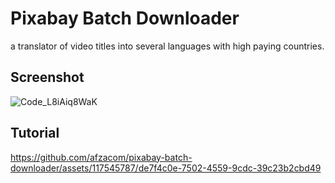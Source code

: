 # Pixabay Batch Downloader
a translator of video titles into several languages with high paying countries.
## Screenshot
![Code_L8iAiq8WaK](https://github.com/afzacom/pixabay-batch-downloader/assets/117545787/179ba2f4-66a5-4c41-9aa3-426439300f27)

## Tutorial
https://github.com/afzacom/pixabay-batch-downloader/assets/117545787/de7f4c0e-7502-4559-9cdc-39c23b2cbd49

